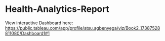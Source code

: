 # Health-Analytics-Report
View interactive Dashboard here: https://public.tableau.com/app/profile/atsu.agbenyega/viz/Book2_17387528811080/Dashboard1#1
